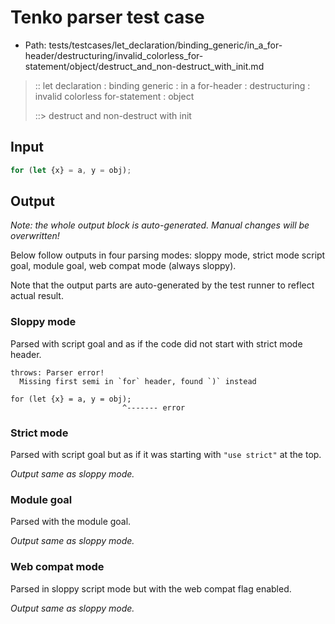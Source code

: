 # Tenko parser test case

- Path: tests/testcases/let_declaration/binding_generic/in_a_for-header/destructuring/invalid_colorless_for-statement/object/destruct_and_non-destruct_with_init.md

> :: let declaration : binding generic : in a for-header : destructuring : invalid colorless for-statement : object
>
> ::> destruct and non-destruct with init

## Input

`````js
for (let {x} = a, y = obj);
`````

## Output

_Note: the whole output block is auto-generated. Manual changes will be overwritten!_

Below follow outputs in four parsing modes: sloppy mode, strict mode script goal, module goal, web compat mode (always sloppy).

Note that the output parts are auto-generated by the test runner to reflect actual result.

### Sloppy mode

Parsed with script goal and as if the code did not start with strict mode header.

`````
throws: Parser error!
  Missing first semi in `for` header, found `)` instead

for (let {x} = a, y = obj);
                         ^------- error
`````

### Strict mode

Parsed with script goal but as if it was starting with `"use strict"` at the top.

_Output same as sloppy mode._

### Module goal

Parsed with the module goal.

_Output same as sloppy mode._

### Web compat mode

Parsed in sloppy script mode but with the web compat flag enabled.

_Output same as sloppy mode._
